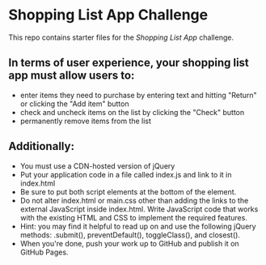 # Shopping List App Challenge

This repo contains starter files for the *Shopping List App* challenge.

## In terms of user experience, your shopping list app must allow users to:

- enter items they need to purchase by entering text and hitting "Return" or clicking the "Add item" button
- check and uncheck items on the list by clicking the "Check" button
- permanently remove items from the list

## Additionally:

- You must use a CDN-hosted version of jQuery
- Put your application code in a file called index.js and link to it in index.html
- Be sure to put both script elements at the bottom of the <body> element.
- Do not alter index.html or main.css other than adding the links to the external JavaScript inside index.html. Write JavaScript code that works with the existing HTML and CSS to implement the required features.
- Hint: you may find it helpful to read up on and use the following jQuery methods: .submit(), preventDefault(), toggleClass(), and closest().
- When you're done, push your work up to GitHub and publish it on GitHub Pages.
